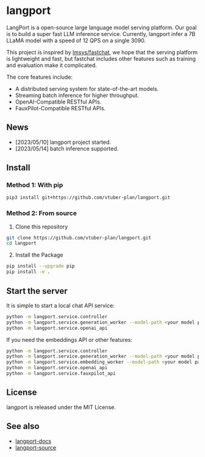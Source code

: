 # langport
LangPort is a open-source large language model serving platform.
Our goal is to build a super fast LLM inference service. Currently, langport infer a 7B LLaMA model with a speed of 12 QPS on a single 3090.

This project is inspired by [lmsys/fastchat](https://github.com/lm-sys/FastChat), we hope that the serving platform is lightweight and fast, but fastchat includes other features such as training and evaluation make it complicated.

The core features include:
- A distributed serving system for state-of-the-art models.
- Streaming batch inference for higher throughput.
- OpenAI-Compatible RESTful APIs.
- FauxPilot-Compatible RESTful APIs.

## News
- [2023/05/10] langport project started.
- [2023/05/14] batch inference supported.


## Install

### Method 1: With pip

```bash
pip3 install git+https://github.com/vtuber-plan/langport.git 
```

### Method 2: From source

1. Clone this repository
```bash
git clone https://github.com/vtuber-plan/langport.git
cd langport
```

2. Install the Package
```bash
pip install --upgrade pip
pip install -e .
```

## Start the server

It is simple to start a local chat API service:
``` bash
python -m langport.service.controller
python -m langport.service.generation_worker --model-path <your model path>
python -m langport.service.openai_api
```

If you need the embeddings API or other features:
``` bash
python -m langport.service.controller
python -m langport.service.generation_worker --model-path <your model path>
python -m langport.service.embedding_worker --model-path <your model path>
python -m langport.service.openai_api
python -m langport.service.fauxpilot_api
```

## License

langport is released under the MIT License.


## See also

- [langport-docs](https://langport.readthedocs.io/)
- [langport-source](https://github.com/vtuber-plan/langport)
